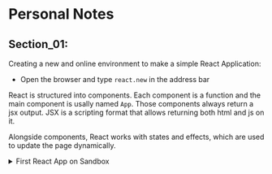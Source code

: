 # Personal Notes

## Section_01:

Creating a new and online environment to make a simple React Application:

 - Open the browser and type ``react.new`` in the address bar

React is structured into components. Each component is a function and the main component is usally named ``App``.
Those components always return a jsx output. JSX is a scripting format that allows returning both html and js on it.

Alongside components, React works with states and effects, which are used to update the page dynamically.

<details>
<summary>First React App on Sandbox</summary>

Code for the first lession found online [here](https://3dvrtc-3000.csb.app/).
</details>

